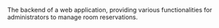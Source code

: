The backend of a web application, providing various functionalities for administrators to manage room reservations.
